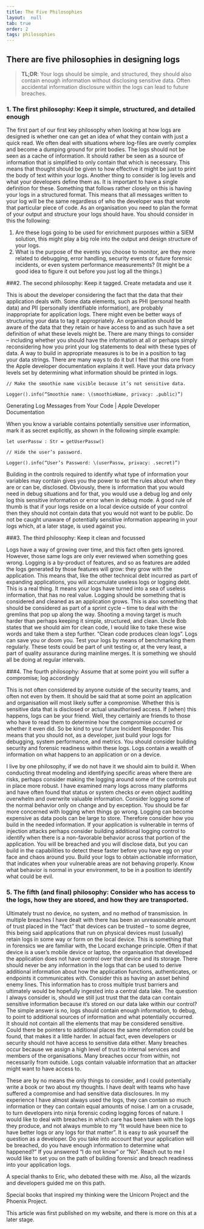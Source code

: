 ```yaml
---
title: The Five Philosophies 
layout:  null
tab: true
order: 2
tags: philosophies
---
```


## There are five philosophies in designing logs

> **TL;DR**: Your logs should be simple, and structured, they should also contain enough information without disclosing sensitive data. Often accidental information disclosure within the logs can lead to future breaches.

### 1. The first philosophy: Keep it simple, structured, and detailed enough

The first part of our first key philosophy when looking at how logs are designed is whether one can get an idea of
what they contain with just a quick read. We often deal with situations where log-files are overly complex and become
a dumping ground for print bodies. The logs should not be seen as a cache of information. It should rather be seen as
a source of information that is simplified to only contain that which is necessary. This means that thought should be
given to how effective it might be just to print the body of text within your logs. Another thing to consider is log
levels and what your developers define them as. It is important to have a single definition for these. Something that
follows rather closely on this is having your logs in a structured format. This means that all messages written to
your log will be the same regardless of who the developer was that wrote that particular piece of code. As an
organisation you need to plan the format of your output and structure your logs should have. You should consider in
this the following:
   
   1. Are these logs going to be used for enrichment purposes within a SIEM solution, this might play a big role into the output and design structure of your logs.
   1. What is the purpose of the events you choose to monitor, are they more related to debugging, error handling, security events or future forensic incidents, or even system performance measurements? (It might be a good idea to figure it out before you just log all the things.)

###2. The second philosophy: Keep it tagged. Create metadata and use it

This is about the developer considering the fact that the data that their application deals with. Some data elements,
such as PHI (personal health data) and PII (personally identifiable information), are probably inappropriate for
application logs. There might even be better ways of structuring your data to tag it appropriately. An organisation
should be aware of the data that they retain or have access to and as such have a set definition of what these levels
might be. There are many things to consider – including whether you should have the information at all or perhaps simply
reconsidering how you print your log statements to deal with these types of data. A way to build in appropriate measures
is to be in a position to tag your data strings. There are many ways to do it but I feel that this one from the Apple
developer documentation explains it well. Have your data privacy levels set by determining what information should be
printed in logs.

    // Make the smoothie name visible because it’s not sensitive data.
    
    Logger().info(“Smoothie name: \(smoothieName, privacy: .public)”)

Generating Log Messages from Your Code | Apple Developer Documentation

When you know a variable contains potentially sensitive user information, mark it as secret explicitly, as shown in the
following simple example:

    let userPassw : Str = getUserPassw()
    
    // Hide the user’s password.
    
    Logger().info(“User’s Password: \(userPassw, privacy: .secret)”)

Building in the controls required to identify what type of information your variables may contain gives you the power to
set the rules about when they are or can be, disclosed. Obviously, there is information that you would need in debug
situations and for that, you would use a debug log and only log this sensitive information or error when in debug mode.
A good rule of thumb is that if your logs reside on a local device outside of your control then they should not contain
data that you would not want to be public. Do not be caught unaware of potentially sensitive information appearing in
your logs which, at a later stage, is used against you.

###3. The third philosophy: Keep it clean and focussed

Logs have a way of growing over time, and this fact often gets ignored. However, those same logs are only ever reviewed
when something goes wrong. Logging is a by-product of features, and so as features are added the logs generated by those
features will grow: they grow with the application. This means that, like the other technical debt incurred as part of
expanding applications, you will accumulate useless logs or logging debt. This is a real thing. It means your logs have
turned into a sea of useless information, that has no real value. Logging should be something that is considered and
cleaned as an application grows. This is also something that should be considered as part of a sprint cycle – time to
deal with the gremlins that pop up along the way. Shooting a moving target is much harder than perhaps keeping it
simple, structured, and clean. Uncle Bob states that we should aim for clean code, I would like to take these wise words
and take them a step further. “Clean code produces clean logs”. Logs can save you or doom you. Test your logs by means
of benchmarking them regularly. These tests could be part of unit testing or, at the very least, a part of quality
assurance during mainline merges. It is something we should all be doing at regular intervals.

###4. The fourth philosophy: Assume that at some point you will suffer a compromise; log accordingly

This is not often considered by anyone outside of the security teams, and often not even by them. It should be said that
at some point an application and organisation will most likely suffer a compromise. Whether this is sensitive data that
is disclosed or actual unauthorised access. If (when) this happens, logs can be your friend. Well, they certainly are
friends to those who have to read them to determine how the compromise occurred or whether it even did. So be kind to
your future Incident Responder. This means that you should not, as a developer, just build your logs for debugging,
system performance, and metrics. You should consider building security and forensic readiness within these logs. Logs
contain a wealth of information on what happens to an application or on a device.

I live by one philosophy, if we do not have it we should aim to build it. When conducting threat modeling and
identifying specific areas where there are risks, perhaps consider making the logging around some of the controls put in
place more robust. I have examined many logs across many platforms and have often found that status or system checks or
even object auditing overwhelm and overwrite valuable information. Consider logging some of the normal behavior only on
change and by exception. You should be far more concerned with logging when things go wrong. Logging can become
expensive as data pools can be large to store. Therefore consider how you build in the needed information. If your
application is vulnerable in terms of injection attacks perhaps consider building additional logging control to identify
when there is a non-favorable behavior across that portion of the application. You will be breached and you will
disclose data, but you can build in the capabilities to detect these faster before you have egg on your face and chaos
around you. Build your logs to obtain actionable information, that indicates when your vulnerable areas are not behaving
properly. Know what behavior is normal in your environment, to be in a position to identify what could be evil.

### 5. The fifth (and final) philosophy: Consider who has access to the logs, how they are stored, and how they are transported.

Ultimately trust no device, no system, and no method of transmission. In multiple breaches I have dealt with there has
been an unreasonable amount of trust placed in the “fact” that devices can be trusted – to some degree, this being said
applications that run on physical devices must (usually) retain logs in some way or form on the local device. This is
something that in forensics we are familiar with, the Locard exchange principle. Often if that device is a user’s mobile
device or laptop, the organisation that developed the application does not have control over that device and its
storage. There should never be any information in the logs that can be used to derive additional information about how
the application functions, authenticates, or endpoints it communicates with. Consider this as having an asset behind
enemy lines. This information has to cross multiple trust barriers and ultimately would be hopefully ingested into a
central data lake. The question I always consider is, should we still just trust that the data can contain sensitive
information because it’s stored on our data lake within our control? The simple answer is no, logs should contain enough
information, to debug, to point to additional sources of information and what potentially occurred. It should not
contain all the elements that may be considered sensitive. Could there be pointers to additional places the same
information could be found, that makes it a little harder. In actual fact, even developers or security should not have
access to sensitive data either. Many breaches occur because we assign a high level of trust to internal services and
members of the organisations. Many breaches occur from within, not necessarily from outside. Logs contain valuable
information that an attacker might want to have access to.

These are by no means the only things to consider, and I could potentially write a book or two about my thoughts. I have
dealt with teams who have suffered a compromise and had sensitive data disclosures. In my experience I have almost
always used the logs, they can contain so much information or they can contain equal amounts of noise. I am on a
crusade, to turn developers into ninja forensic coding logging forces of nature. I would like to deal with breaches in
which care has been taken with the logs they produce, and not always mumble to my “It would have been nice to have
better logs or any logs for that matter”. It is easy to ask yourself the question as a developer. Do you take into
account that your application will be breached, do you have enough information to determine what happened?” If you
answered “I do not know” or “No”. Reach out to me I would like to set you on the path of building forensic and breach
readiness into your application logs.

A special thanks to Eric, who debated these with me. Also, all the wizards and developers guided me on this path.

Special books that inspired my thinking were the Unicorn Project and the Phoenix Project.

This article was first published on my website, and there is more on this at a later stage.
